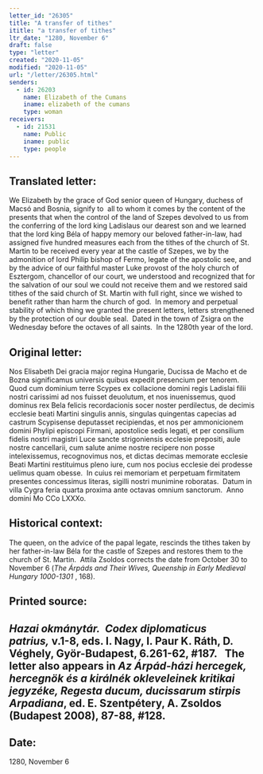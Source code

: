 ```yaml
---
letter_id: "26305"
title: "A transfer of tithes"
ititle: "a transfer of tithes"
ltr_date: "1280, November 6"
draft: false
type: "letter"
created: "2020-11-05"
modified: "2020-11-05"
url: "/letter/26305.html"
senders:
  - id: 26203
    name: Elizabeth of the Cumans
    iname: elizabeth of the cumans
    type: woman
receivers:
  - id: 21531
    name: Public
    iname: public
    type: people
---
```

<h2> Translated letter:</h2><p>We Elizabeth by the grace of God senior queen of Hungary, duchess of Macsó and Bosnia, signify to&nbsp; all to whom it comes by the content of the presents that when the control of the land of Szepes devolved to us from the conferring of the lord king Ladislaus our dearest son and we learned that the lord king Béla of happy memory our beloved father-in-law, had assigned five hundred measures each from the tithes of the church of St. Martin to be received every year at the castle of Szepes, we by the admonition of lord Philip bishop of Fermo, legate of the apostolic see, and by the advice of our faithful master Luke provost of the holy church of Esztergom, chancellor of our court, we understood and recognized that for the salvation of our soul we could not receive them and we restored said tithes of the said church of St. Martin with full right, since we wished to benefit rather than harm the church of god.&nbsp; In memory and perpetual stability of which thing we granted the present letters, letters strengthened by the protection of our double seal.&nbsp; Dated in the town of Zsigra on the Wednesday before the octaves of all saints.&nbsp; In the 1280th year of the lord.</p><h2 class="mt-4"> Original letter:</h2><p>Nos Elisabeth Dei gracia major regina Hungarie, Ducissa de Macho et de Bozna significamus universis quibus expedit presencium per tenorem.&nbsp; Quod cum dominium terre Scypes ex collacione domini regis Ladislai filii nostri carissimi ad nos fuisset deuolutum, et nos inuenissemus, quod dominus rex Bela felicis recordacionis socer noster perdilectus, de decimis ecclesie beati Martini singulis annis, singulas quingentas capecias ad castrum Scypisense deputasset recipiendas, et nos per ammonicionem domini Phylipi episcopi Firmani, apostolice sedis legati, et per consilium fidelis nostri magistri Luce sancte strigoniensis ecclesie prepositi, aule nostre cancellarii, cum salute anime nostre recipere non posse intelexissemus, recognovimus nos, et dictas decimas memorate ecclesie Beati Martini restituimus pleno iure, cum nos pocius ecclesie dei prodesse uelimus quam obesse.&nbsp; In cuius rei memoriam et perpetuam firmitatem presentes concessimus literas, sigilli nostri munimine roboratas.&nbsp; Datum in villa Cygra feria quarta proxima ante octavas omnium sanctorum.&nbsp; Anno domini Mo CCo LXXXo.</p><h2 class="mt-4"> Historical context:</h2><p>The queen, on the advice of the papal legate, rescinds the tithes taken by her father-in-law Béla for the castle of Szepes and restores them to the church of St. Martin.&nbsp; Attila Zsoldos corrects the date from October 30 to November 6 (<i>The Árpáds and Their Wives, Queenship in Early Medieval Hungary 1000-1301</i>&nbsp;, 168).&nbsp;&nbsp;</p><h2 class="mt-4"> Printed source:</h2><h2><em>Hazai okmánytár.&nbsp; Codex diplomaticus patrius,</em>&nbsp;v.1-8, eds. I. Nagy, I. Paur K. Ráth, D. Véghely, Györ-Budapest, 6.261-62, #187.&nbsp; &nbsp;The letter also appears in <i>Az Árpád-házi hercegek, hercegnök és a királnék okleveleinek kritikai jegyzéke, Regesta ducum, ducissarum stirpis Arpadiana</i>, ed. E. Szentpétery, A. Zsoldos (Budapest 2008), 87-88, #128.</h2><h2 class="mt-4"> Date:</h2>1280, November 6